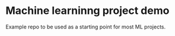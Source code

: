 # Machine learninng project demo

Example repo to be used as a starting point for most ML projects.
